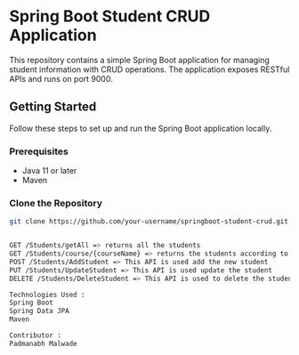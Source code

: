# Spring Boot Student CRUD Application

This repository contains a simple Spring Boot application for managing student information with CRUD operations. The application exposes RESTful APIs and runs on port 9000.

## Getting Started

Follow these steps to set up and run the Spring Boot application locally.

### Prerequisites

- Java 11 or later
- Maven

### Clone the Repository

```bash
git clone https://github.com/your-username/springboot-student-crud.git


GET /Students/getAll => returns all the students
GET /Students/course/{courseName} => returns the students according to the course name parameter
POST /Students/AddStudent => This API is used add the new student
PUT /Students/UpdateStudent => This API is used update the student
DELETE /Students/DeleteStudent => This API is used to delete the student

Technologies Used :
Spring Boot
Spring Data JPA
Maven

Contributor :
Padmanabh Malwade
